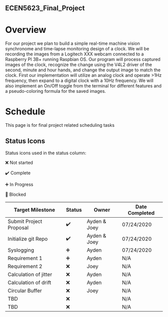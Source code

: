## ECEN5623_Final_Project

# Overview
For our project we plan to build a simple real-time machine vision synchronome and time-lapse monitoring design of a clock. We will be recording the images from a Logitech XXX webcam connected to a Raspberry PI 3B+ running Raspbian OS. Our program will process captured images of the clock, recognize the change using the V4L2 driver of the second, minute and hour hands, and change the output image to match the clock. First our implementation will utilize an analog clock and operate >1Hz frequency, then expand to a digital clock with a 10Hz frequency. We will also implement an On/Off toggle from the terminal for different features and a pseudo-coloring formula for the saved images. 

# Schedule 
This page is for final project related scheduling tasks

## Status Icons
Status icons used in the status column:

:x: Not started 

:heavy_check_mark: Complete 

:heavy_plus_sign: In Progress 

:red_circle: Blocked 

| Target Milestone | Status            | Owner    | Date Completed |
| ---------------- | -------------     | -------- | -------------- |
| Submit Project Proposal | :heavy_check_mark:| Ayden & Joey | 07/24/2020 |
| Initialize git Repo     | :heavy_check_mark:| Ayden & Joey | 07/24/2020 |                
| Syslogging              | :heavy_plus_sign: | Ayden        | 07/24/2020 |
| Requirement 1           | :heavy_plus_sign: | Ayden        |     N/A    |
| Requirement 2           | :x:               | Joey         |     N/A    |
| Calculation of jitter   | :x:               | Ayden        |     N/A    |
| Calculation of drift    | :x:               | Ayden        |     N/A    |
| Circular Buffer         | :x:               | Joey         |     N/A    |
| TBD                     | :x:               |              |     N/A    |
| TBD                     | :x:               |              |     N/A    |
